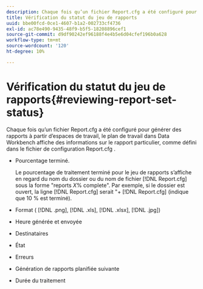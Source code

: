 ```yaml
---
description: Chaque fois qu’un fichier Report.cfg a été configuré pour générer des rapports à partir d’espaces de travail, le plan de travail dans Data Workbench affiche des informations sur le rapport particulier, comme défini dans le fichier de configuration Report.cfg .
title: Vérification du statut du jeu de rapports
uuid: bbe00fcd-0ce1-4607-b1a2-002733cf4736
exl-id: ac78e490-9435-48f9-b5f5-18208896cef1
source-git-commit: d9df90242ef96188f4e4b5e6d04cfef196b0a628
workflow-type: tm+mt
source-wordcount: '120'
ht-degree: 10%

---
```


# Vérification du statut du jeu de rapports{#reviewing-report-set-status}

Chaque fois qu’un fichier Report.cfg a été configuré pour générer des rapports à partir d’espaces de travail, le plan de travail dans Data Workbench affiche des informations sur le rapport particulier, comme défini dans le fichier de configuration Report.cfg .

* Pourcentage terminé.

   Le pourcentage de traitement terminé pour le jeu de rapports s’affiche en regard du nom du dossier ou du nom de fichier [!DNL Report.cfg] sous la forme &quot;reports *X*% complete&quot;. Par exemple, si le dossier est ouvert, la ligne [!DNL Report.cfg] serait &quot;+ [!DNL Report.cfg] (indique que 10 % est terminé).
* Format ( [!DNL .png], [!DNL .xls], [!DNL .xlsx], [!DNL .jpg])

* Heure générée et envoyée
* Destinataires
* État
* Erreurs
* Génération de rapports planifiée suivante
* Durée du traitement
